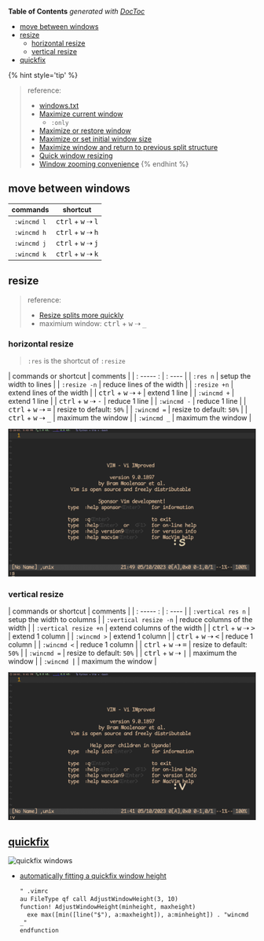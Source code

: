 <!-- START doctoc generated TOC please keep comment here to allow auto update -->
<!-- DON'T EDIT THIS SECTION, INSTEAD RE-RUN doctoc TO UPDATE -->
**Table of Contents**  *generated with [DocToc](https://github.com/thlorenz/doctoc)*

- [move between windows](#move-between-windows)
- [resize](#resize)
  - [horizontal resize](#horizontal-resize)
  - [vertical resize](#vertical-resize)
- [quickfix](#quickfix)

<!-- END doctoc generated TOC please keep comment here to allow auto update -->

{% hint style='tip' %}
> reference:
> - [windows.txt](https://vimhelp.org/windows.txt.html)
> - [Maximize current window](https://vim.fandom.com/wiki/Maximize_current_window)
>   - `:only`
> - [Maximize or restore window](https://vim.fandom.com/wiki/Maximize_or_restore_window)
> - [Maximize or set initial window size](https://vim.fandom.com/wiki/Maximize_or_set_initial_window_size)
> - [Maximize window and return to previous split structure](https://vim.fandom.com/wiki/Maximize_window_and_return_to_previous_split_structure)
> - [Quick window resizing](https://vim.fandom.com/wiki/Quick_window_resizing)
> - [Window zooming convenience](https://vim.fandom.com/wiki/Window_zooming_convenience)
{% endhint %}

## move between windows
| commands    | shortcut                                      |
| :---:       | :---:                                         |
| `:wincmd l` | <kbd>ctrl</kbd> + <kbd>w</kbd> ⇢ <kbd>l</kbd> |
| `:wincmd h` | <kbd>ctrl</kbd> + <kbd>w</kbd> ⇢ <kbd>h</kbd> |
| `:wincmd j` | <kbd>ctrl</kbd> + <kbd>w</kbd> ⇢ <kbd>j</kbd> |
| `:wincmd k` | <kbd>ctrl</kbd> + <kbd>w</kbd> ⇢ <kbd>k</kbd> |

## resize
> reference:
> - [Resize splits more quickly](https://vim.fandom.com/wiki/Resize_splits_more_quickly)
> - maximium window: <kbd>ctrl</kbd> + <kbd>w</kbd> ⇢ <kbd>_</kbd>

### horizontal resize
  > `:res` is the shortcut of `:resize`

| commands or shortcut                          | comments                      |
| : ----- :                                     | : ----                        |
| `:res n`                                      | setup the width to <n> lines  |
| `:resize -n`                                  | reduce <n> lines of the width |
| `:resize +n`                                  | extend <n> lines of the width |
| <kbd>ctrl</kbd> + <kbd>w</kbd> ⇢ <kbd>+</kbd> | extend 1 line                 |
| `:wincmd +`                                   | extend 1 line                 |
| <kbd>ctrl</kbd> + <kbd>w</kbd> ⇢ <kbd>-</kbd> | reduce 1 line                 |
| `:wincmd -`                                   | reduce 1 line                 |
| <kbd>ctrl</kbd> + <kbd>w</kbd> ⇢ <kbd>=</kbd> | resize to default: `50%`      |
| `:wincmd =`                                   | resize to default: `50%`      |
| <kbd>ctrl</kbd> + <kbd>w</kbd> ⇢ <kbd>_</kbd> | maximum the window            |
| `:wincmd _`                                   | maximum the window            |

![split resize](../screenshot/vim/windows/vim-windows-split-resize-1.gif)

### vertical resize

| commands or shortcut                               | comments                        |
| : ----- :                                          | : ----                          |
| `:vertical res n`                                  | setup the width to <n> columns  |
| `:vertical resize -n`                              | reduce <n> columns of the width |
| `:vertical resize +n`                              | extend <n> columns of the width |
| <kbd>ctrl</kbd> + <kbd>w</kbd> ⇢ <kbd>&gt;</kbd>   | extend 1 column                 |
| `:wincmd >`                                        | extend 1 column                 |
| <kbd>ctrl</kbd> + <kbd>w</kbd> ⇢ <kbd>&lt;</kbd>   | reduce 1 column                 |
| `:wincmd <`                                        | reduce 1 column                 |
| <kbd>ctrl</kbd> + <kbd>w</kbd> ⇢ <kbd>=</kbd>      | resize to default: `50%`        |
| `:wincmd =`                                        | resize to default: `50%`        |
| <kbd>ctrl</kbd> + <kbd>w</kbd> ⇢ <kbd>&#124;</kbd> | maximum the window              |
| `:wincmd ⎮`                                        | maximum the window              |

![vertical split resize](../screenshot/vim/windows/vim-windows-vsplit-resize-1.gif)

## [quickfix](http://vimdoc.sourceforge.net/htmldoc/quickfix.html)

![quickfix windows](../screenshot/vim/vimgrep-quckfix-window.gif)

- [automatically fitting a quickfix window height](https://vim.fandom.com/wiki/Automatically_fitting_a_quickfix_window_height)
  ```
  " .vimrc
  au FileType qf call AdjustWindowHeight(3, 10)
  function! AdjustWindowHeight(minheight, maxheight)
    exe max([min([line("$"), a:maxheight]), a:minheight]) . "wincmd _"
  endfunction
  ```
